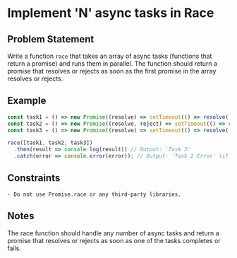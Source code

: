 # Implement 'N' async tasks in Race

## Problem Statement
Write a function `race` that takes an array of async tasks (functions that return a promise) and runs them in parallel. The function should return a promise that resolves or rejects as soon as the first promise in the array resolves or rejects.

## Example
```javascript
const task1 = () => new Promise((resolve) => setTimeout(() => resolve('Task 1'), 300));
const task2 = () => new Promise((resolve, reject) => setTimeout(() => reject('Task 2 Error'), 200));
const task3 = () => new Promise((resolve) => setTimeout(() => resolve('Task 3'), 100));

race([task1, task2, task3])
  .then(result => console.log(result)) // Output: 'Task 3'
  .catch(error => console.error(error)); // Output: 'Task 2 Error' (if rejection happens first)
```

## Constraints
    - Do not use Promise.race or any third-party libraries.

## Notes
The race function should handle any number of async tasks and return a promise that resolves or rejects as soon as one of the tasks completes or fails.